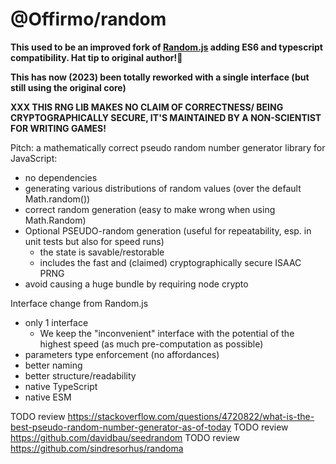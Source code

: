 
# @Offirmo/random

**This used to be an improved fork of [Random.js](https://github.com/ckknight/random-js) adding ES6 and typescript compatibility. Hat tip to original author!👒**

**This has now (2023) been totally reworked with a single interface (but still using the original core)**

**XXX THIS RNG LIB MAKES NO CLAIM OF CORRECTNESS/ BEING CRYPTOGRAPHICALLY SECURE, IT'S MAINTAINED BY A NON-SCIENTIST FOR WRITING GAMES!**

Pitch: a mathematically correct pseudo random number generator library for JavaScript:
* no dependencies
* generating various distributions of random values (over the default Math.random())
* correct random generation (easy to make wrong when using Math.Random)
* Optional PSEUDO-random generation (useful for repeatability, esp. in unit tests but also for speed runs)
  * the state is savable/restorable
  * includes the fast and (claimed) cryptographically secure ISAAC PRNG
* avoid causing a huge bundle by requiring node crypto


Interface change from Random.js
* only 1 interface
  * We keep the "inconvenient" interface with the potential of the highest speed (as much pre-computation as possible)
* parameters type enforcement (no affordances)
* better naming
* better structure/readability
* native TypeScript
* native ESM





TODO review https://stackoverflow.com/questions/4720822/what-is-the-best-pseudo-random-number-generator-as-of-today
TODO review https://github.com/davidbau/seedrandom
TODO review https://github.com/sindresorhus/randoma

